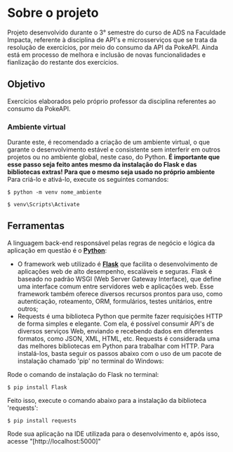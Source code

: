 # Sobre o projeto
Projeto desenvolvido durante o 3° semestre do curso de ADS na Faculdade Impacta, referente à disciplina de API's e microsserviços que se trata da resolução de exercícios, por meio do consumo da API da PokeAPI. Ainda está em processo de melhora e inclusão de novas funcionalidades e fianlização do restante dos exercícios.

## Objetivo 
Exercícios elaborados pelo próprio professor da disciplina referentes ao consumo da PokeAPI. 

### Ambiente virtual
Durante este, é recomendado a criação de um ambiente virtual, o que garante o desenvolvimento estável e consistente sem interferir em outros projetos ou no ambiente global, neste caso, do Python. **É importante que esse passo seja feito antes mesmo da instalação do Flask e das bibliotecas extras! Para que o mesmo seja usado no próprio ambiente** Para criá-lo e ativá-lo, execute os seguintes comandos:

```
$ python -m venv nome_ambiente

$ venv\Scripts\Activate
```

## Ferramentas 
A linguagem back-end responsável pelas regras de negócio e lógica da aplicação em questão é o **[Python](https://docs.python.org/pt-br/3/tutorial/)**:
* O framework web utilizado é **[Flask](https://flask.palletsprojects.com/en/3.0.x/)** que facilita o desenvolvimento de aplicações web de alto desempenho, escaláveis e seguras. Flask é baseado no padrão WSGI (Web Server Gateway Interface), que define uma interface comum entre servidores web e aplicações web. Esse framework também oferece diversos recursos prontos para uso, como autenticação, roteamento, ORM, formulários, testes unitários, entre outros;
* Requests é uma biblioteca Python que permite fazer requisições HTTP de forma simples e elegante. Com ela, é possível consumir API's de diversos serviços Web, enviando e recebendo dados em diferentes formatos, como JSON, XML, HTML, etc. Requests é considerada uma das melhores bibliotecas em Python para trabalhar com HTTP.
Para instalá-los, basta seguir os passos abaixo com o uso de um pacote de instalação chamado 'pip' no terminal do Windows:

Rode o comando de instalação do Flask no terminal:
```
$ pip install Flask 
```
Feito isso, execute o comando abaixo para a instalação da biblioteca 'requests':
```
$ pip install requests 
```

Rode sua aplicação na IDE utilizada para o desenvolvimento e, após isso, acesse "[http://localhost:5000]"

